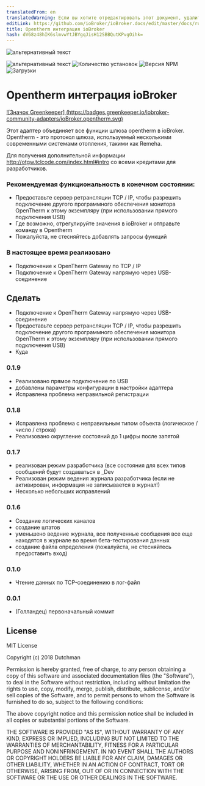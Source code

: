 ```yaml
---
translatedFrom: en
translatedWarning: Если вы хотите отредактировать этот документ, удалите поле «translationFrom», в противном случае этот документ будет снова автоматически переведен
editLink: https://github.com/ioBroker/ioBroker.docs/edit/master/docs/ru/adapterref/iobroker.opentherm/README.md
title: Opentherm интеграция ioBroker
hash: dV68z48hIK6slmvwYtJBYgqJisH12SBBQutKPvgOihk=
---
```

![альтернативный текст](https://raw.githubusercontent.com/DutchmanNL/ioBroker.opentherm/master/admin/opentherm_large.png)

![альтернативный текст](https://travis-ci.org/iobroker-community-adapters/ioBroker.opentherm.svg?branch=master)
![Количество установок](http://iobroker.live/badges/opentherm-stable.svg)
![Версия NPM](http://img.shields.io/npm/v/iobroker.opentherm.svg)
![Загрузки](https://img.shields.io/npm/dm/iobroker.opentherm.svg)

# Opentherm интеграция ioBroker
[![Значок Greenkeeper] (https://badges.greenkeeper.io/iobroker-community-adapters/ioBroker.opentherm.svg)](https://greenkeeper.io/)

Этот адаптер объединяет все функции шлюза opentherm в ioBroker.
Opentherm - это протокол шлюза, используемый несколькими современными системами отопления, такими как Remeha.

Для получения дополнительной информации http://otgw.tclcode.com/index.html#intro со всеми кредитами для разработчиков.

### Рекомендуемая функциональность в конечном состоянии:
* Предоставьте сервер ретрансляции TCP / IP, чтобы разрешить подключение другого программного обеспечения монитора OpenTherm к этому экземпляру (при использовании прямого подключения USB)
* Где возможно, отрегулируйте значения в ioBroker и отправьте команду в Opentherm
* Пожалуйста, не стесняйтесь добавлять запросы функций

### В настоящее время реализовано
* Подключение к OpenTherm Gateway по TCP / IP
* Подключение к OpenTherm Gateway напрямую через USB-соединение

## Сделать
* Подключение к OpenTherm Gateway напрямую через USB-соединение
* Предоставьте сервер ретрансляции TCP / IP, чтобы разрешить подключение другого программного обеспечения монитора OpenTherm к этому экземпляру (при использовании прямого подключения USB)
* Куда

### 0.1.9
* Реализовано прямое подключение по USB
* добавлены параметры конфигурации в настройки адаптера
* Исправлена проблема неправильной регистрации

### 0.1.8
* Исправлена проблема с неправильным типом объекта (логическое / число / строка)
* Реализовано округление состояний до 1 цифры после запятой

### 0.1.7
* реализован режим разработчика (все состояния для всех типов сообщений будут создаваться в _Dev
* Реализован режим ведения журнала разработчика (если не активирован, информация не записывается в журнал!)
* Несколько небольших исправлений

### 0.1.6
* Создание логических каналов
* создание штатов
* уменьшено ведение журнала, все полученные сообщения все еще находятся в журнале во время бета-тестирования данных
* создание файла определения (пожалуйста, не стесняйтесь предоставить вход)

### 0.1.0
* Чтение данных по TCP-соединению в лог-файл

### 0.0.1
* (Голландец) первоначальный коммит

## License
MIT License

Copyright (c) 2018 Dutchman

Permission is hereby granted, free of charge, to any person obtaining a copy
of this software and associated documentation files (the "Software"), to deal
in the Software without restriction, including without limitation the rights
to use, copy, modify, merge, publish, distribute, sublicense, and/or sell
copies of the Software, and to permit persons to whom the Software is
furnished to do so, subject to the following conditions:

The above copyright notice and this permission notice shall be included in all
copies or substantial portions of the Software.

THE SOFTWARE IS PROVIDED "AS IS", WITHOUT WARRANTY OF ANY KIND, EXPRESS OR
IMPLIED, INCLUDING BUT NOT LIMITED TO THE WARRANTIES OF MERCHANTABILITY,
FITNESS FOR A PARTICULAR PURPOSE AND NONINFRINGEMENT. IN NO EVENT SHALL THE
AUTHORS OR COPYRIGHT HOLDERS BE LIABLE FOR ANY CLAIM, DAMAGES OR OTHER
LIABILITY, WHETHER IN AN ACTION OF CONTRACT, TORT OR OTHERWISE, ARISING FROM,
OUT OF OR IN CONNECTION WITH THE SOFTWARE OR THE USE OR OTHER DEALINGS IN THE
SOFTWARE.